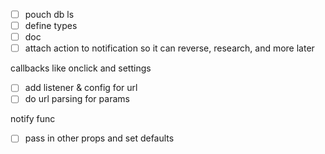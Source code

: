 - [ ] pouch db ls
- [ ] define types
- [ ] doc
- [ ] attach action to notification so it can reverse, research, and more later

callbacks like onclick and settings
- [ ] add listener & config for url
- [ ] do url parsing for params

notify func
- [ ] pass in other props and set defaults
